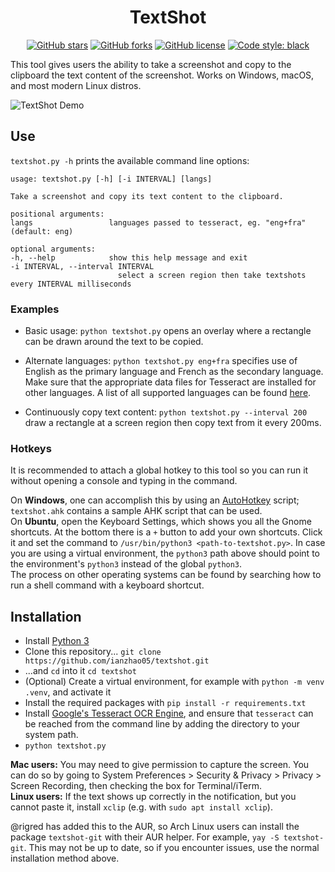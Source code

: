 <h1 align="center">TextShot</h1>

<div align="center">
<a href="https://github.com/ianzhao05/textshot/stargazers"><img alt="GitHub stars" src="https://img.shields.io/github/stars/ianzhao05/textshot"></a>
<a href="https://github.com/ianzhao05/textshot/network"><img alt="GitHub forks" src="https://img.shields.io/github/forks/ianzhao05/textshot"></a>
<a href="https://github.com/ianzhao05/textshot/blob/master/LICENSE.txt"><img alt="GitHub license" src="https://img.shields.io/github/license/ianzhao05/textshot"></a>
<a href="https://github.com/psf/black"><img alt="Code style: black" src="https://img.shields.io/badge/code%20style-black-000000.svg"></a>
</div>

This tool gives users the ability to take a screenshot and copy to the clipboard the text content of the screenshot. Works on Windows, macOS, and most modern Linux distros.

![TextShot Demo](https://i.imgur.com/Z0Ng13S.gif)

## Use

`textshot.py -h` prints the available command line options:

    usage: textshot.py [-h] [-i INTERVAL] [langs]

    Take a screenshot and copy its text content to the clipboard.

    positional arguments:
    langs                 languages passed to tesseract, eg. "eng+fra" (default: eng)

    optional arguments:
    -h, --help            show this help message and exit
    -i INTERVAL, --interval INTERVAL
                            select a screen region then take textshots every INTERVAL milliseconds

### Examples

- Basic usage: `python textshot.py` opens an overlay where a rectangle can be drawn around the text to be copied.

- Alternate languages: `python textshot.py eng+fra` specifies use of English as the primary language and French as the secondary language. Make sure that the appropriate data files for Tesseract are installed for other languages. A list of all supported languages can be found [here](https://github.com/tesseract-ocr/tesseract/blob/master/doc/tesseract.1.asc#languages-and-scripts).

- Continuously copy text content: `python textshot.py --interval 200` draw a rectangle at a screen region then copy text from it every 200ms.

### Hotkeys

It is recommended to attach a global hotkey to this tool so you can run it without opening a console and typing in the command.

On **Windows**, one can accomplish this by using an [AutoHotkey](https://www.autohotkey.com/) script; `textshot.ahk` contains a sample AHK script that can be used.  
On **Ubuntu**, open the Keyboard Settings, which shows you all the Gnome shortcuts. At the bottom there is a `+` button to add your own shortcuts. Click it and set the command to `/usr/bin/python3 <path-to-textshot.py>`. In case you are using a virtual environment, the `python3` path above should point to the environment's `python3` instead of the global `python3`.  
The process on other operating systems can be found by searching how to run a shell command with a keyboard shortcut.

## Installation

- Install [Python 3](https://www.python.org/downloads/)
- Clone this repository... `git clone https://github.com/ianzhao05/textshot.git`
- ...and `cd` into it `cd textshot`
- (Optional) Create a virtual environment, for example with `python -m venv .venv`, and activate it
- Install the required packages with `pip install -r requirements.txt`
- Install [Google's Tesseract OCR Engine](https://github.com/tesseract-ocr/tesseract), and ensure that `tesseract` can be reached from the command line by adding the directory to your system path.
- `python textshot.py`

**Mac users:** You may need to give permission to capture the screen. You can do so by going to System Preferences > Security & Privacy > Privacy > Screen Recording, then checking the box for Terminal/iTerm.  
**Linux users:** If the text shows up correctly in the notification, but you cannot paste it, install `xclip` (e.g. with `sudo apt install xclip`).

@rigred has added this to the AUR, so Arch Linux users can install the package `textshot-git` with their AUR helper. For example, `yay -S textshot-git`. This may not be up to date, so if you encounter issues, use the normal installation method above.
